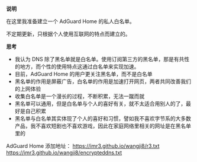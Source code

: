 **说明**

在这里我准备建立一个 AdGuard Home 的私人白名单。

不定期更新，只根据个人使用互联网的特点而建立的。

**思考**
- 我认为 DNS 除了黑名单就是白名单。使用订阅第三方的黑名单，那是有共性的地方，而个性的使用特点这通过白名单来实现加速。
- 目前，AdGuard Home 的用户更关注黑名单，而不是白名单
- 黑名单的作用是屏蔽广告，白名单的作用是加速打开网页，两者共同改善我们的上网体验
- 收集白名单是一个漫长的过程，不断积累，无法一蹴而就
- 黑名单可以通用，但是白名单与个人的喜好有关，就不太适合用别人的了，最好是自己积累
- 黑名单与白名单其实体现了个人的喜好和习惯，譬如我不喜欢字节系的大多数产品，我不喜欢短剧也不喜欢游戏，因此在家庭网络里相关的网址是在黑名单里的

AdGuard Home 添加地址：
https://imr3.github.io/wangji8/r3.txt
https://imr3.github.io/wangji8/encrypteddns.txt
